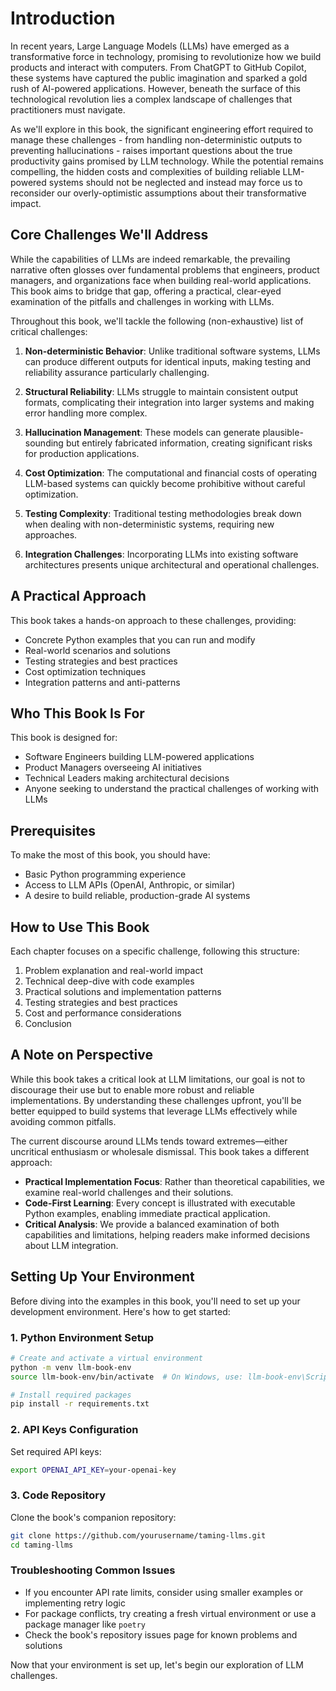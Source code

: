 # Introduction

In recent years, Large Language Models (LLMs) have emerged as a transformative force in technology, promising to revolutionize how we build products and interact with computers. From ChatGPT to GitHub Copilot, these systems have captured the public imagination and sparked a gold rush of AI-powered applications. However, beneath the surface of this technological revolution lies a complex landscape of challenges that practitioners must navigate. 

As we'll explore in this book, the significant engineering effort required to manage these challenges - from handling non-deterministic outputs to preventing hallucinations - raises important questions about the true productivity gains promised by LLM technology. While the potential remains compelling, the hidden costs and complexities of building reliable LLM-powered systems should not be neglected and instead may force us to reconsider our overly-optimistic assumptions about their transformative impact.

## Core Challenges We'll Address
While the capabilities of LLMs are indeed remarkable, the prevailing narrative often glosses over fundamental problems that engineers, product managers, and organizations face when building real-world applications. This book aims to bridge that gap, offering a practical, clear-eyed examination of the pitfalls and challenges in working with LLMs.

Throughout this book, we'll tackle the following (non-exhaustive) list of critical challenges:

1. **Non-deterministic Behavior**: Unlike traditional software systems, LLMs can produce different outputs for identical inputs, making testing and reliability assurance particularly challenging.

2. **Structural Reliability**: LLMs struggle to maintain consistent output formats, complicating their integration into larger systems and making error handling more complex.

3. **Hallucination Management**: These models can generate plausible-sounding but entirely fabricated information, creating significant risks for production applications.

4. **Cost Optimization**: The computational and financial costs of operating LLM-based systems can quickly become prohibitive without careful optimization.

5. **Testing Complexity**: Traditional testing methodologies break down when dealing with non-deterministic systems, requiring new approaches.

6. **Integration Challenges**: Incorporating LLMs into existing software architectures presents unique architectural and operational challenges.

## A Practical Approach

This book takes a hands-on approach to these challenges, providing:

- Concrete Python examples that you can run and modify
- Real-world scenarios and solutions
- Testing strategies and best practices
- Cost optimization techniques
- Integration patterns and anti-patterns

## Who This Book Is For

This book is designed for:

- Software Engineers building LLM-powered applications
- Product Managers overseeing AI initiatives
- Technical Leaders making architectural decisions
- Anyone seeking to understand the practical challenges of working with LLMs

## Prerequisites

To make the most of this book, you should have:

- Basic Python programming experience
- Access to LLM APIs (OpenAI, Anthropic, or similar)
- A desire to build reliable, production-grade AI systems

## How to Use This Book

Each chapter focuses on a specific challenge, following this structure:

1. Problem explanation and real-world impact
2. Technical deep-dive with code examples
3. Practical solutions and implementation patterns
4. Testing strategies and best practices
5. Cost and performance considerations
6. Conclusion

## A Note on Perspective

While this book takes a critical look at LLM limitations, our goal is not to discourage their use but to enable more robust and reliable implementations. By understanding these challenges upfront, you'll be better equipped to build systems that leverage LLMs effectively while avoiding common pitfalls.

The current discourse around LLMs tends toward extremes—either uncritical enthusiasm or wholesale dismissal. This book takes a different approach:

- **Practical Implementation Focus**: Rather than theoretical capabilities, we examine real-world challenges and their solutions.
- **Code-First Learning**: Every concept is illustrated with executable Python examples, enabling immediate practical application.
- **Critical Analysis**: We provide a balanced examination of both capabilities and limitations, helping readers make informed decisions about LLM integration. 


## Setting Up Your Environment

Before diving into the examples in this book, you'll need to set up your development environment. Here's how to get started:

### 1. Python Environment Setup
```bash
# Create and activate a virtual environment
python -m venv llm-book-env
source llm-book-env/bin/activate  # On Windows, use: llm-book-env\Scripts\activate

# Install required packages
pip install -r requirements.txt
```

### 2. API Keys Configuration
Set required API keys:
```bash
export OPENAI_API_KEY=your-openai-key
```

### 3. Code Repository
Clone the book's companion repository:
```bash
git clone https://github.com/yourusername/taming-llms.git
cd taming-llms
```

### Troubleshooting Common Issues
- If you encounter API rate limits, consider using smaller examples or implementing retry logic
- For package conflicts, try creating a fresh virtual environment or use a package manager like `poetry`
- Check the book's repository issues page for known problems and solutions

Now that your environment is set up, let's begin our exploration of LLM challenges.


